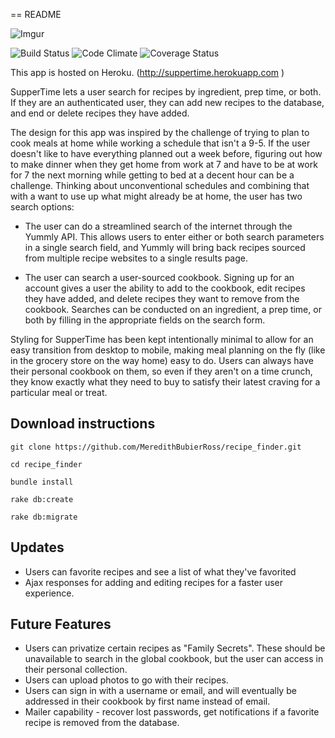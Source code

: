 == README


![Imgur](http://i.imgur.com/YQGBczz.png)

![Build Status](https://codeship.com/projects/86385b50-e668-0133-16eb-06b21bf3bd66/status?branch=master)
![Code Climate](https://codeclimate.com/github/MeredithBubierRoss/recipe_finder.png)
![Coverage Status](https://coveralls.io/repos/MeredithBubierRoss/recipe_finder/badge.png)

This app is hosted on Heroku. (http://suppertime.herokuapp.com  )

SupperTime lets a user search for recipes by ingredient, prep time, or both.
If they are an authenticated user, they can add new recipes to the database, and
end or delete recipes they have added.

The design for this app was inspired by the challenge of trying to plan to cook
meals at home while working a schedule that isn't a 9-5. If the user doesn't like to
have everything planned out a week before, figuring out how to make dinner when they
get home from work at 7 and have to be at work for 7 the next morning while getting
to bed at a decent hour can be a challenge. Thinking about unconventional schedules
and combining that with a want to use up what might already be at home, the user has two
search options:

* The user can do a streamlined search of the internet through the Yummly API. This
allows users to enter either or both search parameters in a single search field, and Yummly
will bring back recipes sourced from multiple recipe websites to a single results
page.

* The user can search a user-sourced cookbook. Signing up for an account gives a user
the ability to add to the cookbook, edit recipes they have added, and delete recipes
they want to remove from the cookbook. Searches can be conducted on an ingredient,
a prep time, or both by filling in the appropriate fields on the search form.

Styling for SupperTime has been kept intentionally minimal to allow for an easy transition
from desktop to mobile, making meal planning on the fly (like in the grocery store
on the way home) easy to do. Users can always have their personal cookbook on them, so even if
they aren't on a time crunch, they know exactly what they need to buy to satisfy their
latest craving for a particular meal or treat.

Download instructions
---------------------
`git clone https://github.com/MeredithBubierRoss/recipe_finder.git`

`cd recipe_finder`

`bundle install`

`rake db:create`

`rake db:migrate`

Updates
-------
* Users can favorite recipes and see a list of what they've favorited
* Ajax responses for adding and editing recipes for a faster user experience.

Future Features
---------------

* Users can privatize certain recipes as "Family Secrets". These should be unavailable
to search in the global cookbook, but the user can access in their personal collection.
* Users can upload photos to go with their recipes.
* Users can sign in with a username or email, and will eventually be addressed in their
cookbook by first name instead of email.
* Mailer capability - recover lost passwords, get notifications if a favorite recipe is
removed from the database.
